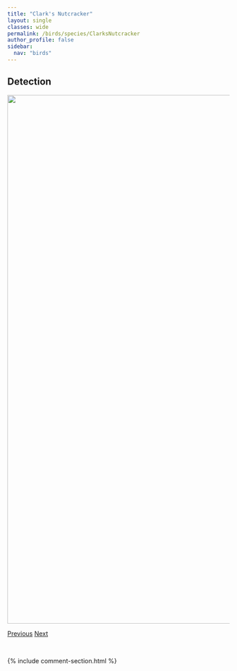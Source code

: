 ```yaml
---
title: "Clark's Nutcracker"
layout: single
classes: wide
permalink: /birds/species/ClarksNutcracker
author_profile: false
sidebar:
  nav: "birds"
---
```


<h2>Detection</h2>

<a href="https://drive.google.com/uc?export=view&id=1eaTxEWfq8Umg8S9TffxWjdWTsdtXJ_E0">
<img src="https://drive.google.com/uc?export=view&id=1eaTxEWfq8Umg8S9TffxWjdWTsdtXJ_E0" height = "1200" width = "800">
</a>

<a href="/DevelopmentWebsite/birds/species/ChippingSparrow" class="pagination--pager" title="Chipping Sparrow">Previous</a> <a href="/DevelopmentWebsite/birds/species/CliffSwallow" class="pagination--pager" title="Cliff Swallow">Next</a>

<p>&nbsp;</p>

{% include comment-section.html %}
